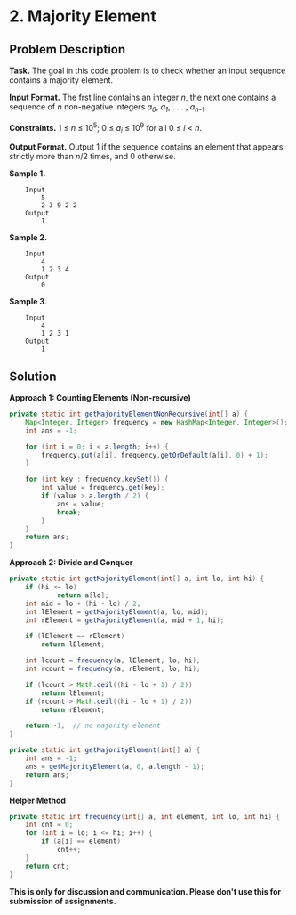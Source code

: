 # 2. Majority Element

## Problem Description

**Task.** The goal in this code problem is to check whether an input sequence contains a majority element.

**Input Format.** The frst line contains an integer _n_, the next one contains a sequence of _n_ non-negative integers _a_<sub>_0_</sub>, _a_<sub>_1_</sub>, . . . , _a_<sub>_n-1_</sub>.

**Constraints.** 1 ≤ _n_ ≤ 10<sup>5</sup>; 0 ≤ _a_<sub>_i_</sub> ≤ 10<sup>9</sup> for all 0 ≤ _i_ < _n_.

**Output Format.** Output 1 if the sequence contains an element that appears strictly more than _n_/2 times, and 0 otherwise.

**Sample 1.**

```
    Input
        5
        2 3 9 2 2
    Output
        1
```

**Sample 2.**

```
    Input
        4
        1 2 3 4
    Output
        0
```

**Sample 3.**

```
    Input
        4
        1 2 3 1
    Output
        1
```

## Solution

**Approach 1: Counting Elements (Non-recursive)**


```java
private static int getMajorityElementNonRecursive(int[] a) {
    Map<Integer, Integer> frequency = new HashMap<Integer, Integer>();
    int ans = -1;

    for (int i = 0; i < a.length; i++) {
        frequency.put(a[i], frequency.getOrDefault(a[i], 0) + 1);
    }

    for (int key : frequency.keySet()) {
        int value = frequency.get(key);
        if (value > a.length / 2) {
            ans = value;
            break;
        }
    }
    return ans;
}
```

**Approach 2: Divide and Conquer**

```java
private static int getMajorityElement(int[] a, int lo, int hi) {
    if (hi <= lo)
            return a[lo];
    int mid = lo + (hi - lo) / 2;
    int lElement = getMajorityElement(a, lo, mid);
    int rElement = getMajorityElement(a, mid + 1, hi);

    if (lElement == rElement)
        return lElement;

    int lcount = frequency(a, lElement, lo, hi);
    int rcount = frequency(a, rElement, lo, hi);

    if (lcount > Math.ceil((hi - lo + 1) / 2))
        return lElement;
    if (rcount > Math.ceil((hi - lo + 1) / 2))
        return rElement;

    return -1;  // no majority element
}

private static int getMajorityElement(int[] a) {
    int ans = -1;
    ans = getMajorityElement(a, 0, a.length - 1);
    return ans;
}
```
**Helper Method**

```java
private static int frequency(int[] a, int element, int lo, int hi) {
    int cnt = 0;
    for (int i = lo; i <= hi; i++) {
        if (a[i] == element)
            cnt++;
    }
    return cnt;
}
```


**This is only for discussion and communication. Please don't use this for submission of assignments.**